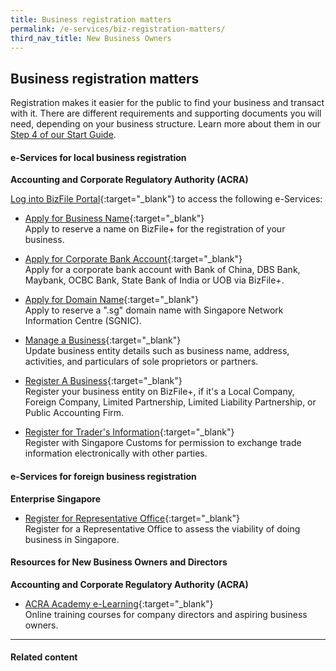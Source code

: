 ```yaml
---
title: Business registration matters
permalink: /e-services/biz-registration-matters/
third_nav_title: New Business Owners
---
```


## Business registration matters

Registration makes it easier for the public to find your business and transact with it. There are different requirements and supporting documents you will need, depending on your business structure. Learn more about them in our [Step 4 of our Start Guide](/start-a-business/register-your-business/).

#### e-Services for local business registration

**Accounting and Corporate Regulatory Authority (ACRA)**

[Log into BizFile Portal](https://www.bizfile.gov.sg){:target="_blank"} to access the following e-Services:

- [Apply for Business Name](https://www.bizfile.gov.sg){:target="_blank"}
<br>Apply to reserve a name on BizFile+ for the registration of your business.

- [Apply for Corporate Bank Account](https://www.bizfile.gov.sg){:target="_blank"}
<br>Apply for a corporate bank account with Bank of China, DBS Bank, Maybank, OCBC Bank, State Bank of India or UOB via BizFile+.

- [Apply for Domain Name](https://www.bizfile.gov.sg){:target="_blank"}
<br>Apply to reserve a ".sg" domain name with Singapore Network Information Centre (SGNIC).

- [Manage a Business](https://www.bizfile.gov.sg){:target="_blank"}
<br>Update business entity details such as business name, address, activities, and particulars of sole proprietors or partners.

- [Register A Business](https://www.bizfile.gov.sg){:target="_blank"}
<br>Register your business entity on BizFile+, if it's a Local Company, Foreign Company, Limited Partnership, Limited Liability Partnership, or Public Accounting Firm.

- [Register for Trader's Information](https://www.bizfile.gov.sg){:target="_blank"}
<br>Register with Singapore Customs for permission to exchange trade information electronically with other parties.

#### e-Services for foreign business registration

**Enterprise Singapore**

- [Register for Representative Office](https://www.enterprisesg.gov.sg){:target="_blank"}
<br>Register for a Representative Office to assess the viability of doing business in Singapore.

#### Resources for New Business Owners and Directors

**Accounting and Corporate Regulatory Authority (ACRA)**

- [ACRA Academy e-Learning](https://elearn.acra.gov.sg/acra/AAEnrolment/PublicCoursewareListings.aspx){:target="_blank"}
<br>Online training courses for company directors and aspiring business owners.

----

#### Related content


